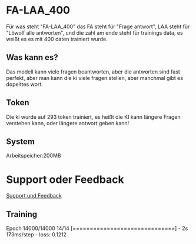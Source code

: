 # FA-LAA_400
Für was steht "FA-LAA_400" das FA steht für "Frage antwort", LAA steht für "Löwolf alle antworten", und die zahl am ende steht für trainings data, es weißt es es mit 400 daten trainiert wurde.

<h2>Was kann es?</h2>
Das modell kann viele fragen beantworten, aber die antworten sind fast perfekt, aber man kann die ki viele fragen stellen, aber manchmal gibt es dopelttes wort.

<h2>Token</h2>
Die ki wurde auf 293 token trainiert, es heißt die KI kann längere Fragen verstehen kann, oder längere antwort geben kann!

<h2>System</h2>
Arbeitspeicher:200MB
<h1>Support oder Feedback</h1>
<a href="https://discord.gg/hUjnNyJ8fe">Support und Feedback</a>

<h2>Training</h2>

Epoch 14000/14000
14/14 [==============================] - 2s 173ms/step - loss: 0.1212
